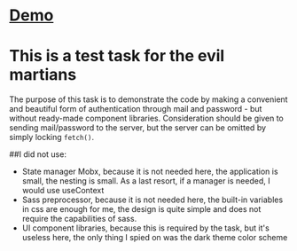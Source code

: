 # [Demo](https://www.kiraworld.space/)

# This is a test task for the evil martians

The purpose of this task is to demonstrate the code by making a convenient and beautiful form of authentication through mail and password - but without ready-made component libraries. Consideration should be given to sending mail/password to the server, but the server can be omitted by simply locking `fetch()`.

##I did not use:

- State manager Mobx, because it is not needed here, the application is small, the nesting is small. As a last resort, if a manager is needed, I would use useContext
- Sass preprocessor, because it is not needed here, the built-in variables in css are enough for me, the design is quite simple and does not require the capabilities of sass.
- UI component libraries, because this is required by the task, but it's useless here, the only thing I spied on was the dark theme color scheme
